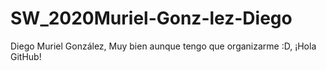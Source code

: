 # SW_2020Muriel-Gonz-lez-Diego
Diego Muriel González, Muy bien aunque tengo que organizarme :D, ¡Hola GitHub!
